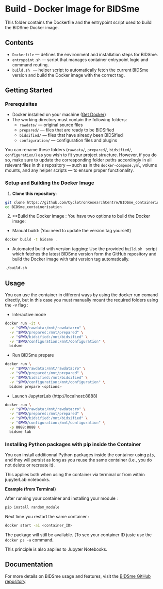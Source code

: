 # Build - Docker Image for BIDSme

This folder contains the Dockerfile and the entrypoint script used to build the BIDSme Docker image.

## Contents

- `Dockerfile` — defines the environment and installation steps for BIDSme.  
- `entrypoint.sh` — script that manages container entrypoint logic and command routing.  
- `build.sh ` — helper script to automatically fetch the current BIDSme version and build the Docker image with the correct tag.


## Getting Started

### Prerequisites

- Docker installed on your machine ([Get Docker](https://docs.docker.com/get-docker/))
- The working directory must contain the following folders:
  - `rawdata/` — original source files
  - `prepared/` — files that are ready to be BIDSified
  - `bidsified/` — files that have already been BIDSified
  - `configuration/` — configuration files and plugins
 
You can rename these folders (`rawdata/`, `prepared/`, `bidsified/`, `configuration/`) as you wish to fit your project structure.
However, if you do so, make sure to update the corresponding folder paths accordingly in all relevant files in this repository — such as in the `docker-compose.yml`, volume mounts, and any helper scripts — to ensure proper functionality.

### Setup and Building the Docker Image

1. **Clone this repository**:

```bash
git clone https://github.com/CyclotronResearchCentre/BIDSme_containerisation.git
cd BIDSme_containerisation
```

2. **Build the Docker image :
You have two options to build the Docker image:
- Manual build: (You need to update the version tag yourself)
```bash
docker build -t bidsme .
```
- Automated build with version tagging:
Use the provided `build.sh ` script which fetches the latest BIDSme version form the GitHub repository and build the Docker image with taht version tag automatically.
```bash
./build.sh
```

## Usage 
You can use the container in different ways by using the docker run comand directly, but in this case you must manually mount the required folders using the -v flag :


- Interactive mode
```bash
docker run -it \
  -v "$PWD/rawdata:/mnt/rawdata:ro" \
  -v "$PWD/prepared:/mnt/prepared" \
  -v "$PWD/bidsified:/mnt/bidsified" \
  -v "$PWD/configuration:/mnt/configuration" \
  bidsme
```


- Run BIDSme prepare
```bash
docker run \
  -v "$PWD/rawdata:/mnt/rawdata:ro" \
  -v "$PWD/prepared:/mnt/prepared" \
  -v "$PWD/bidsified:/mnt/bidsified" \
  -v "$PWD/configuration:/mnt/configuration" \
  bidsme prepare <options>
```
- Launch JupyterLab (http://localhost:8888)
```bash
docker run \
  -v "$PWD/rawdata:/mnt/rawdata:ro" \
  -v "$PWD/prepared:/mnt/prepared" \
  -v "$PWD/bidsified:/mnt/bidsified" \
  -v "$PWD/configuration:/mnt/configuration" \
  -p 8888:8888 \
  bidsme lab
``` 
### Installing Python packages with pip inside the Container
You can install additionnal Python packages inside the container using `pip`, and they will persist as long as you reuse the same container (i.e., you do not delete or recreate it).

This applies both when using the container via terminal or from within jupyterLab notebooks. 

**Example (from Terminal)**

After running your container and installing your module :
```bash
pip install random_module
```
Next time you restart the same container : 
```bash
docker start -ai <container_ID>
```
The package will still be available.
(To see your container ID juste use the `docker ps -a` command.

This principle is also aaplies to Jupyter Notebooks.

## Documentation 

For more details on BIDSme usage and features, visit the [BIDSme GitHub repository](https://github.com/CyclotronResearchCentre/BIDSme).

